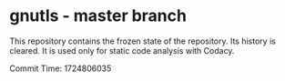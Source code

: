 # gnutls - master branch

This repository contains the frozen state of the repository.
Its history is cleared. It is used only for static code
analysis with Codacy.

Commit Time: 1724806035